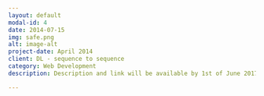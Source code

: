```yaml
---
layout: default
modal-id: 4
date: 2014-07-15
img: safe.png
alt: image-alt
project-date: April 2014
client: DL - sequence to sequence
category: Web Development
description: Description and link will be available by 1st of June 2017

---
```

